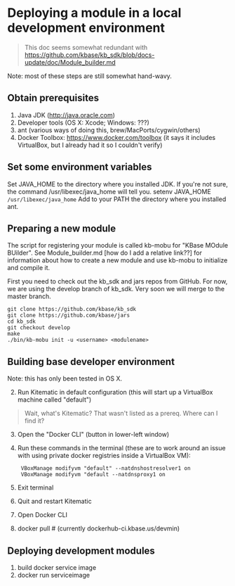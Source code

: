 # Deploying a module in a local development environment

> This doc seems somewhat redundant with https://github.com/kbase/kb_sdk/blob/docs-update/doc/Module_builder.md

Note: most of these steps are still somewhat hand-wavy.

## Obtain prerequisites

1. Java JDK (http://java.oracle.com)
2. Developer tools (OS X: Xcode; Windows: ???)
2. ant (various ways of doing this, brew/MacPorts/cygwin/others)
3. Docker Toolbox: https://www.docker.com/toolbox (it says it includes VirtualBox, but I already had it so I couldn't verify)

## Set some environment variables
Set JAVA_HOME to the directory where you installed JDK. If you're not sure, the command /usr/libexec/java_home will tell you.
    setenv JAVA_HOME `/usr/libexec/java_home`
Add to your PATH the directory where you installed ant.

## Preparing a new module

The script for registering your module is called kb-mobu for "KBase MOdule BUilder".
See Module_builder.md [how do I add a relative link??] for information about how to create a new module and use kb-mobu to initialize and compile it.

First you need to check out the kb_sdk and jars repos from GitHub.
For now, we are using the develop branch of kb_sdk. Very soon we will merge to the master branch.

    git clone https://github.com/kbase/kb_sdk
    git clone https://github.com/kbase/jars
    cd kb_sdk
    git checkout develop
    make
    ./bin/kb-mobu init -u <username> <modulename>

## Building base developer environment

Note: this has only been tested in OS X.

2. Run Kitematic in default configuration (this will start up a VirtualBox machine called "default")
> Wait, what's Kitematic? That wasn't listed as a prereq. Where can I find it?
3. Open the "Docker CLI" (button in lower-left window)
4. Run these commands in the terminal (these are to work around an issue with using private docker registries inside a VirtualBox VM):

        VBoxManage modifyvm "default" --natdnshostresolver1 on
        VBoxManage modifyvm "default --natdnsproxy1 on
6. Exit terminal
7. Quit and restart Kitematic
8. Open Docker CLI
9. docker pull <baseimage>  # (currently dockerhub-ci.kbase.us/devmin)

## Deploying development modules

1. build docker service image
2. docker run serviceimage

